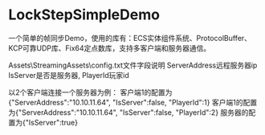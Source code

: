 ﻿# LockStepSimpleDemo
一个简单的帧同步Demo，使用的库有：ECS实体组件系统、ProtocolBuffer、KCP可靠UDP库、Fix64定点数库，支持多客户端和服务器通信。

Assets\StreamingAssets\config.txt文件字段说明
ServerAddress远程服务器ip
IsServer是否是服务器,
PlayerId玩家id

以2个客户端连接一个服务器为例：
客户端1的配置为{"ServerAddress":"10.10.11.64", "IsServer":false, "PlayerId":1}
客户端1的配置为{"ServerAddress":"10.10.11.64", "IsServer":false, "PlayerId":2}
服务器的配置为{"IsServer":true}
